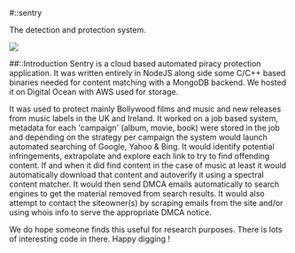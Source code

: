 #::sentry

The detection and protection system.

![](http://tf2wiki.net/w/images/thumb/e/ee/Engywithsg.png/350px-Engywithsg.png)

##::Introduction
Sentry is a cloud based automated piracy protection application. 
It was written entirely in NodeJS along side some C/C++ based binaries needed for content matching with a MongoDB backend. We hosted it on Digital Ocean with AWS used for storage. 

It was used to protect mainly Bollywood films and music and new releases from music labels in the UK and Ireland. It worked on a job based system, metadata for each 'campaign' (album, movie, book) were stored in the job and depending on the strategy per campaign the system would launch automated searching of Google, Yahoo & Bing. It would identify potential infringements, extrapolate and explore each link to try to find offending content. If and when it did find content in the case of music at least it would automatically download that content and autoverify it using a spectral content matcher. It would then send DMCA emails automatically to search engines to get the material removed from search results. It would also attempt to contact the siteowner(s) by scraping emails from the site and/or using whois info to serve the appropriate DMCA notice.

We do hope someone finds this useful for research purposes. There is lots of interesting code in there. Happy digging !


